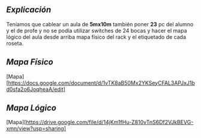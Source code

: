 ## _Explicación_
Teníamos que cablear un aula de **5mx10m** también poner **23** pc del alumno y el de profe
y no se podía utilizar switches de 24 bocas y hacer el mapa lógico del aula desde
arriba mapa físico del rack y el etiquetado de cada roseta.

## _Mapa Físico_
[Mapa][https://docs.google.com/document/d/1vTK8aB50Mx2YKSeyCFAL3APJxJ1bd0sfa2o6JoqheaA/edit]

## _Mapa Lógico_
[Mapa][https://drive.google.com/file/d/14jKm1fHu-Z810vTnS6Df2VJkBEVG-xmn/view?usp=sharing]
